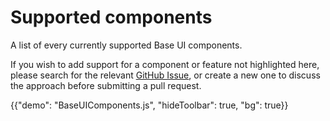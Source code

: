 # Supported components

<p class="description">A list of every currently supported Base UI components.</p>

If you wish to add support for a component or feature not highlighted
here, please search for the relevant [GitHub Issue](https://github.com/mui/material-ui/issues), or create a new one
to discuss the approach before submitting a pull request.

{{"demo": "BaseUIComponents.js", "hideToolbar": true, "bg": true}}
